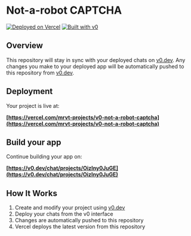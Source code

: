 # Not-a-robot CAPTCHA

[![Deployed on Vercel](https://img.shields.io/badge/Deployed%20on-Vercel-black?style=for-the-badge&logo=vercel)](https://vercel.com/mrvt-projects/v0-not-a-robot-captcha)
[![Built with v0](https://img.shields.io/badge/Built%20with-v0.dev-black?style=for-the-badge)](https://v0.dev/chat/projects/OizIny0JuGE)

## Overview

This repository will stay in sync with your deployed chats on [v0.dev](https://v0.dev).
Any changes you make to your deployed app will be automatically pushed to this repository from [v0.dev](https://v0.dev).

## Deployment

Your project is live at:

**[https://vercel.com/mrvt-projects/v0-not-a-robot-captcha](https://vercel.com/mrvt-projects/v0-not-a-robot-captcha)**

## Build your app

Continue building your app on:

**[https://v0.dev/chat/projects/OizIny0JuGE](https://v0.dev/chat/projects/OizIny0JuGE)**

## How It Works

1. Create and modify your project using [v0.dev](https://v0.dev)
2. Deploy your chats from the v0 interface
3. Changes are automatically pushed to this repository
4. Vercel deploys the latest version from this repository
